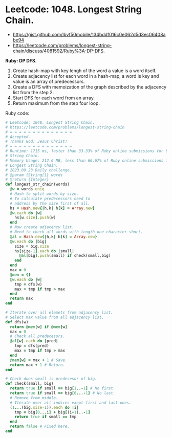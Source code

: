 # Leetcode: 1048. Longest String Chain.

- https://gist.github.com/lbvf50mobile/134bddf016c0e062d5d3ec06408abe94
- https://leetcode.com/problems/longest-string-chain/discuss/4081592/Ruby%3A-DP-DFS.

**Ruby: DP DFS.**

1. Create hash-map with key lengh of the word a value is a word itself.
2. Create adjacency list for each word in a hash-map, a word is key and value is
   an array of predecessors.
3. Create a DFS with memoization of the graph described by the adjacency list from
   the step 2.
4. Start DFS for each word from an array.
5. Return maximum from the step four loop.

Ruby code:
```Ruby
# Leetcode: 1048. Longest String Chain.
# https://leetcode.com/problems/longest-string-chain
# = = = = = = = = = = = = = =
# Accepted.
# Thanks God, Jesus Christ!
# = = = = = = = = = = = = = =
# Runtime: 1715 ms, faster than 33.33% of Ruby online submissions for Longest
# String Chain.
# Memory Usage: 212.6 MB, less than 66.67% of Ruby online submissions for
# Longest String Chain.
# 2023.09.23 Daily challenge.
# @param {String[]} words
# @return {Integer}
def longest_str_chain(words)
  @w = words.uniq
  # Hash to split words by size.
  # To calculate predecessors need to
  # address by the size first of all.
  hs = Hash.new{|h,k| h[k] = Array.new}
  @w.each do |w|
    hs[w.size].push(w)
  end
  # Now create adjacency list.
  # Need to check all words with length one character short.
  @al = Hash.new{|h,k| h[k] = Array.new}
  @w.each do |big|
    size = big.size
    hs[size-1].each do |small|
      @al[big].push(small) if check(small,big)
    end
  end
  max = 0
  @mem = {}
  @w.each do |w|
    tmp = dfs(w)
    max = tmp if tmp > max
  end
  return max
end

# Iterate over all elemets from adjacency list.
# Select max value from all adjacency list.
def dfs(w)
  return @mem[w] if @mem[w]
  max = 0
  # Check all predecesors.
  @al[w].each do |pred|
    tmp = dfs(pred)
    max = tmp if tmp > max
  end
  @mem[w] = max + 1 # Save.
  return max + 1 # Return.
end

# Check does small is predesesor of big.
def check(small, big)
  return true if small == big[1..-1] # No first.
  return true if small == big[0...-1] # No last. 
  # Remove from middle.
  # Iterate over all indices exept first and last ones.
  (1...(big.size-1)).each do |i|
    tmp = big[0...i] + big[(i+1)..-1]
    return true if small == tmp
  end
  return false # Fixed here.
end
```
